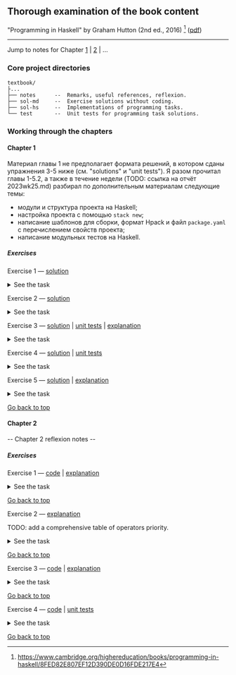 ## Thorough examination of the book content

"Programming in Haskell" by Graham Hutton (2nd ed., 2016) [^book-website] ([pdf](https://mega.nz/file/b10XkKKD#XLhYfT7GBsJsCgL3Nw0zCKkGzBAAvN2XbiSoIriIK-Y))

---

Jump to notes for Chapter [1](#ch1) | [2](#ch2) | ...


### Core project directories

```
textbook/
├...
├── notes      --  Remarks, useful references, reflexion.
├── sol-md     --  Exercise solutions without coding.
├── sol-hs     --  Implementations of programming tasks.
└── test       --  Unit tests for programming task solutions.
```

### Working through the chapters

<a name="ch1"></a>
#### Chapter 1

Материал главы 1 не предполагает формата решений, в котором сданы упражнения 3-5 ниже (см. "solutions" и "unit tests"). Я разом прочитал главы 1-5.2, а также в течение недели (TODO: ссылка на отчёт 2023wk25.md) разбирал по дополнительным материалам следующие темы:
- модули и структура проекта на Haskell;
- настройка проекта с помощью `stack new`;
- написание шаблонов для сборки, формат Hpack и файл `package.yaml` с перечислением свойств проекта;
- написание модульных тестов на Haskell.

##### Exercises

Exercise 1 &mdash; [solution](./sol-md/Chap1ex1.md)

<details>
<summary>See the task</summary>

There are two possible calculations for the nested application of the `double (double 2)` function on pages 3-4.

Give another possible calculation for the result of `double (double 2)`.

</details>

Exercise 2 &mdash; [solution](./sol-md/Chap1ex2.md)

<details>
<summary>See the task</summary>

Here the `sum` function implementation:
```
sum :: Num x => [x] -> x
sum [] = 0
sum (x:xs) = x + sum xs
```

Show that `sum [x] = x` for any number x.

</details>

Exercise 3 &mdash; [solution](./sol-hs/Chap1ex3.hs) | [unit tests](./test/Chap1ex3test.hs) | [explanation](./sol-md/Chap1ex3.md) 

<details>
<summary>See the task</summary>

Define a function product that produces the product of a list of numbers, and show using your definition that `product [2,3,4] = 24`.

</details>

Exercise 4 &mdash; [solution](./sol-hs/Chap1ex4.hs) | [unit tests](./test/Chap1ex4test.hs)

<details>
<summary>See the task</summary>
Suppose that we define a function called `qsort` by the following two equations:
```
qsort [] = []
qsort (x:xs) = qsort smaller ++ [x] ++ qsort larger
               where
                   smaller = [a | a <- xs, a <= x]
                   larger = [b | b <- xs, b > x]
```

How should the definition of the function `qsort` be modified so that it produces a reverse sorted version of a list?

</details>

Exercise 5 &mdash; [solution](./sol-hs/Chap1ex5.hs) | [explanation](./sol-md/Chap1ex5.md)

<details>
<summary>See the task</summary>

What would be the effect of replacing `<=` by `<` in the original definition of `qsort` (see the previous task)? Hint: consider the example `qsort [2,2,3,1,1]`.

</details>

[Go back to top](#top)

<a name="ch2"></a>
#### Chapter 2

-- Chapter 2 reflexion notes --

##### Exercises

Exercise 1 &mdash; [code](./sol-hs/Chap2ex1.hs) | [explanation](./sol-md/Chap2ex1.md)

<details>
<summary>See the task</summary>

 Work through the examples from this chapter using GHCi.

</details>

[Go back to top](#top)

Exercise 2 &mdash; [explanation](./sol-md/Chap2ex2.md)

TODO: add a comprehensive table of operators priority.

<details>
<summary>See the task</summary>

```
2^3*4
2*3+4*5
2+3*4^5
```

</details>

[Go back to top](#top)

Exercise 3 &mdash; [code](./sol-hs/Chap2ex3.hs) | [explanation](./sol-md/Chap2ex3.md)

<details>
<summary>See the task</summary>

The script below contains three syntactic errors. Correct these errors and then check that your script works properly using GHCi.
```
N = a ’div’ length xs
    where
         a = 10
        xs = [1,2,3,4,5]
```

</details>

[Go back to top](#top)

Exercise 4 &mdash; [code](./sol-hs/Chap2ex4.hs) | [unit tests](./test/Chap2ex4test.hs)

<details>
<summary>See the task</summary>

The library function `last` selects the last element of a non-empty list; for example, `last [1,2,3,4,5] = 5`. Show how the function `last` could be defined in terms of the other library functions introduced in this chapter. Can you think of another possible definition?

</details>

[Go back to top](#top)


<!-- Chapter template
<a name="chN"></a>
#### Chapter Y

-- Chapter Y reflexion notes --

##### Exercises

Exercise Z &mdash; [code](./sol-hs/ChapYexZ.hs) | [unit tests](./test/ChapYexZtest.hs) | [explanation](./sol-md/ChapYexZ.md)

<details>
<summary>See the task</summary>

-- Task text --

</details>

[Go back to top](#top)
-->


[^book-website]: https://www.cambridge.org/highereducation/books/programming-in-haskell/8FED82E807EF12D390DE0D16FDE217E4
